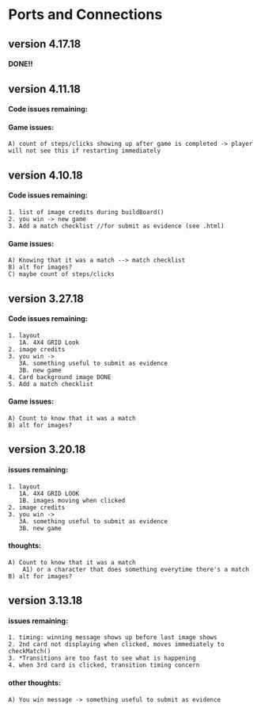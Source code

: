 # Ports and Connections
## version 4.17.18
#### DONE!! 

## version 4.11.18
#### Code issues remaining:
#### Game issues:
    A) count of steps/clicks showing up after game is completed -> player will not see this if restarting immediately

## version 4.10.18
#### Code issues remaining:
    1. list of image credits during buildBoard()
    2. you win -> new game
    3. Add a match checklist //for submit as evidence (see .html)
#### Game issues:
    A) Knowing that it was a match --> match checklist
    B) alt for images?
    C) maybe count of steps/clicks 
    
## version 3.27.18
#### Code issues remaining:
    1. layout
       1A. 4X4 GRID Look
    2. image credits
    3. you win -> 
       3A. something useful to submit as evidence
       3B. new game
    4. Card background image DONE
    5. Add a match checklist
    
#### Game issues:
    A) Count to know that it was a match
    B) alt for images?

## version 3.20.18
#### issues remaining:
    1. layout
       1A. 4X4 GRID LOOK
       1B. images moving when clicked
    2. image credits
    3. you win -> 
       3A. something useful to submit as evidence
       3B. new game
#### thoughts:
    A) Count to know that it was a match
        A1) or a character that does something everytime there's a match
    B) alt for images?

## version 3.13.18
#### issues remaining:
    1. timing: winning message shows up before last image shows
    2. 2nd card not displaying when clicked, moves immediately to checkMatch()
    3. *Transitions are too fast to see what is happening
    4. when 3rd card is clicked, transition timing concern
#### other thoughts:
    A) You win message -> something useful to submit as evidence
